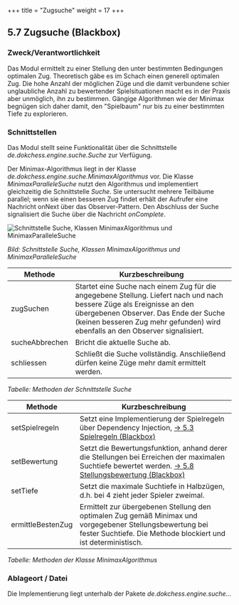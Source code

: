 +++
title = "Zugsuche"
weight = 17
+++

## 5.7 Zugsuche (Blackbox)

### Zweck/Verantwortlichkeit
Das Modul ermittelt zu einer Stellung den unter bestimmten Bedingungen optimalen Zug.
Theoretisch gäbe es im Schach einen generell optimalen Zug.
Die hohe Anzahl der möglichen Züge und die damit verbundene schier unglaubliche Anzahl zu bewertender Spielsituationen macht es in der Praxis aber unmöglich, ihn zu bestimmen.
Gängige Algorithmen wie der Minimax begnügen sich daher damit, den "Spielbaum" nur bis zu einer bestimmten Tiefe zu explorieren.

### Schnittstellen
Das Modul stellt seine Funktionalität über die Schnittstelle _de.dokchess.engine.suche.Suche_ zur Verfügung.

Der Minimax-Algorithmus liegt in der Klasse _de.dokchess.engine.suche.MinimaxAlgorithmus_ vor.
Die Klasse _MinimaxParalleleSuche_ nutzt den Algorithmus und implementiert gleichzeitig die Schnittstelle _Suche_.
Sie untersucht mehrere Teilbäume parallel; wenn sie einen besseren Zug findet erhält der Aufrufer eine Nachricht onNext über das Observer-Pattern.
Den Abschluss der Suche signalisiert die Suche über die Nachricht _onComplete_.

![Schnittstelle Suche, Klassen MinimaxAlgorithmus und MinimaxParalleleSuche](/images/Abb09_14_Schnittstellen_Zugsuche.png "Schnittstelle Suche, Klassen MinimaxAlgorithmus und MinimaxParalleleSuche")

*Bild: Schnittstelle Suche, Klassen MinimaxAlgorithmus und MinimaxParalleleSuche*


| Methode | Kurzbeschreibung |
|---------|------------------|
| zugSuchen | Startet eine Suche nach einem Zug für die angegebene Stellung. Liefert nach und nach bessere Züge als Ereignisse an den übergebenen Observer. Das Ende der Suche (keinen besseren Zug mehr gefunden) wird ebenfalls an den Observer signalisiert.|
| sucheAbbrechen | Bricht die aktuelle Suche ab.|
| schliessen | Schließt die Suche vollständig. Anschließend dürfen keine Züge mehr damit ermittelt werden.|
*Tabelle: Methoden der Schnittstelle Suche*


| Methode | Kurzbeschreibung |
|---------|------------------|
| setSpielregeln | Setzt eine Implementierung der Spielregeln über Dependency Injection, [→ 5.3 Spielregeln (Blackbox)](/05_bausteinsicht/03_spielregeln/) |
| setBewertung | Setzt die Bewertungsfunktion, anhand derer die Stellungen bei Erreichen der maximalen Suchtiefe bewertet werden. [→ 5.8 Stellungsbewertung (Blackbox)](/05_bausteinsicht/08_stellungsbewertung/)|
| setTiefe | Setzt die maximale Suchtiefe in Halbzügen, d.h. bei 4 zieht jeder Spieler zweimal.|
| ermittleBestenZug | Ermittelt zur übergebenen Stellung den optimalen Zug gemäß Minimax und vorgegebener Stellungsbewertung bei fester Suchtiefe. Die Methode blockiert und ist deterministisch.|
*Tabelle: Methoden der Klasse MinimaxAlgorithmus*


### Ablageort / Datei
Die Implementierung liegt unterhalb der Pakete _de.dokchess.engine.suche..._
